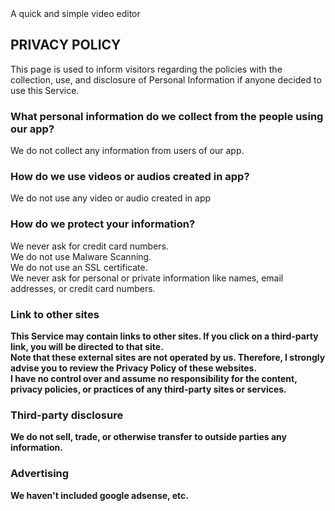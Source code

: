 <html lang="en-US"> 
<head>
    <meta charset="UTF-8">
<title> Edit Like|A quick and simple video editor</title>
<description> A quick and simple video editor</description/>
</head>
</html>



## <b>PRIVACY POLICY</b>
This page is used to inform visitors regarding the policies with the collection, use, and disclosure of Personal Information if anyone decided to use this Service.

### <b>What personal information do we collect from the people using our app?</b>
We do not collect any information from users of our app.

### <b>How do we use videos or audios created in app?</b>
We do not use any video or audio created in app

### <b>How do we protect your information?</b>
We never ask for credit card numbers. <br>
We do not use Malware Scanning. <br>
We do not use an SSL certificate. <br>
We never ask for personal or private information like names, email addresses, or credit card numbers.

### <b>Link to other sites<b>
This Service may contain links to other sites. If you click on a third-party link, you will be directed to that site. <br>
Note that these external sites are not operated by us. Therefore, I strongly advise you to review the Privacy Policy of these websites. <br>
I have no control over and assume no responsibility for the content, privacy policies, or practices of any third-party sites or services.

### <b>Third-party disclosure</b>
We do not sell, trade, or otherwise transfer to outside parties any information.

### <b>Advertising</b>
We haven't included google adsense, etc.
